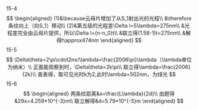 15-4
$$
\begin{aligned}
(1)&\because云母片增加了从S_1射出光的光程\\
&\therefore条纹向上（向S_1）移动\\
(2)&第五级的光程差\Delta l=5\lambda=275nm\\
&光程差完全由云母片提供，所以\Delta l=(n-n_0)t\\
&联立得(1.58-1)t=275nm\\
&解得t\approx474nm
\end{aligned}
$$
15-5
$$
\Delta\theta=2\pi\cdot2nx/\lambda=\frac{2006\pi}\lambda（\lambda单位为纳米）\\
正面能观察到时，\Delta\theta=2k\pi\\
联立得\lambda=\frac{2006}{2k}\\
查表得，取可见光时k为2,此时\lambda=502nm，为绿光
$$
15-6
$$
\begin{aligned}
两条纹距离&x=\frac{L\lambda}{2d}\\
由题得&29x=4.259*10^{-3}m\\
联立解得&d=5.79*10^{-5}m
\end{aligned}
$$
